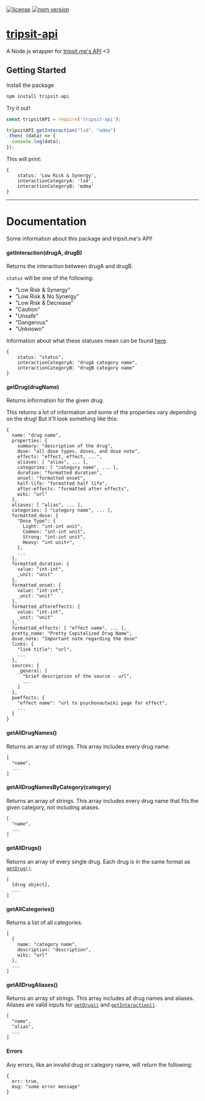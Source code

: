 [![license](https://img.shields.io/badge/license-WTFPL-%23000000)](http://www.wtfpl.net/)
[![npm version](https://img.shields.io/npm/v/tripsit-api?logo=npm)](https://www.npmjs.com/package/tripsit-api)
# [tripsit-api](https://www.npmjs.com/package/tripsit-api)
A Node.js wrapper for [tripsit.me's API](https://tripbot.tripsit.me/api/) <3

## Getting Started

Install the package
```bash
npm install tripsit-api
```

Try it out!
```javascript
const tripsitAPI = require('tripsit-api');

tripsitAPI.getInteraction("lsd", "mdma")
.then( (data) => {
  console.log(data);
});
```
This will print:
```
{
    status: 'Low Risk & Synergy',
    interactionCategoryA: 'lsd',
    interactionCategoryB: 'mdma'
}
```

---

# Documentation
Some information about this package and tripsit.me's API!

#### getInteraction(drugA, drugB)
Returns the interaction between drugA and drugB.

`status` will be one of the following:
- "Low Risk & Synergy"
- "Low Risk & No Synergy"
- "Low Risk & Decrease"
- "Caution"
- "Unsafe"
- "Dangerous"
- "Unknown"

Information about what these statuses mean can be found [here](https://combo.tripsit.me/).

```
{
    status: "status",
    interactionCategoryA: "drugA category name",
    interactionCategoryB: "drugB category name"
}
```

#### getDrug(drugName)
Returns information for the given drug.

This returns a lot of information and some of the properties vary depending on the drug! But it'll look something like this:
```
{
  name: "drug name",
  properties: {
    summary: "description of the drug",
    dose: "all dose types, doses, and dose note",
    effects: "effect, effect, ...",
    aliases: [ "alias", ... ],
    categories: [ "category name", ... ],
    duration: "formatted duration",
    onset: "formatted onset",
    half-life: "formatted half life",
    after-effects: "formatted after effects",
    wiki: "url"
  },
  aliases: [ "alias", ... ],
  categories: [ "category name", ... ],
  formatted_dose: {
    "Dose Type": {
      Light: "int-int unit",
      Common: "int-int unit",
      Strong: "int-int unit",
      Heavy: "int unit+",
    },
    ...
  },
  formatted_duration: {
    value: "int-int",
    _unit: "unit"
  },
  formatted_onset: {
    value: "int-int",
    _unit: "unit"
  },
  formatted_aftereffects: {
    value: "int-int",
    _unit: "unit"
  },
  formatted_effects: [ "effect name", ... ],
  pretty_name: "Pretty Capitalized Drug Name",
  dose_note: "Important note regarding the dose"
  links: {
    "link title": "url",
    ...
  },
  sources: {
    _general: [
      "brief description of the source - url",
      ...
    ]
  },
  pweffects: {
    "effect name": "url to psychonautwiki page for effect",
    ...
  }
}
```

#### getAllDrugNames()
Returns an array of strings. This array includes every drug name.
```
[
  "name",
  ...
]
```

#### getAllDrugNamesByCategory(category)
Returns an array of strings. This array includes every drug name that fits the given category, not including aliases.
```
[
  "name",
  ...
]
```

#### getAllDrugs()
Returns an array of every single drug. Each drug is in the same format as [`getDrug()`](https://github.com/AcidicNic/tripsit-api#getdrug(drugname)).
```
[
  {drug object},
  ...
]
```

#### getAllCategories()
Returns a list of all categories.
```
[
  {
    name: "category name",
    description: "description",
    wiki: "url"
  },
  ...
]
```

#### getAllDrugAliases()
Returns an array of strings. This array includes all drug names and aliases. Aliases are valid inputs for [`getDrug()`](https://github.com/AcidicNic/tripsit-api#getdrug(drugname)) and [`getInteraction()`](https://github.com/AcidicNic/tripsit-api#getinteraction(druga,-drugb)).
```
[
  "name",
  "alias",
  ...
]
```

#### Errors
Any errors, like an invalid drug or category name, will return the following:
```
{
  err: true,
  msg: "some error message"
}
```
